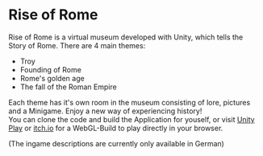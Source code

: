 # Rise of Rome

Rise of Rome is a virtual museum developed with Unity, which tells the Story of Rome. There are 4 main themes:

* Troy
* Founding of Rome
* Rome's golden age
* The fall of the Roman Empire

Each theme has it's own room in the museum consisting of lore, pictures and a Minigame. Enjoy a new way of experiencing history! <br>
You can clone the code and build the Application for youself, or visit [Unity Play](https://play.unity.com/de/games/4e98a9e9-1b10-4821-a22e-53983d22328b/rise-of-rome) or [itch.io](https://moritzsus.itch.io/rise-of-rome) for a WebGL-Build to play directly in your browser.

(The ingame descriptions are currently only available in German)
